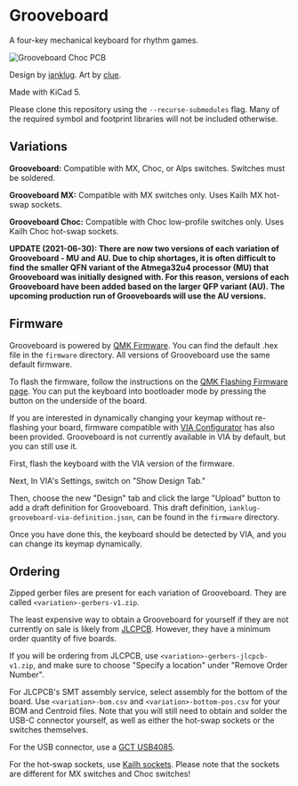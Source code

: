 # Grooveboard
A four-key mechanical keyboard for rhythm games.

![Grooveboard Choc PCB](https://i.imgur.com/bqnpp9g.jpg)

Design by [ianklug](https://ianklug.com). Art by [clue](https://clue.graphics).

Made with KiCad 5.

Please clone this repository using the `--recurse-submodules` flag. Many of the required symbol and footprint libraries will not be included otherwise.

## Variations

**Grooveboard:** Compatible with MX, Choc, or Alps switches. Switches must be soldered.

**Grooveboard MX:** Compatible with MX switches only. Uses Kailh MX hot-swap sockets.

**Grooveboard Choc:** Compatible with Choc low-profile switches only. Uses Kailh Choc hot-swap sockets.

**UPDATE (2021-06-30): There are now two versions of each variation of Grooveboard - MU and AU. Due to chip shortages, it is often difficult to find the smaller QFN variant of the Atmega32u4 processor (MU) that Grooveboard was initially designed with. For this reason, versions of each Grooveboard have been added based on the larger QFP variant (AU). The upcoming production run of Grooveboards will use the AU versions.**

## Firmware

Grooveboard is powered by [QMK Firmware](https://qmk.fm). You can find the default .hex file in the `firmware` directory. All versions of Grooveboard use the same default firmware.

To flash the firmware, follow the instructions on the [QMK Flashing Firmware page](https://docs.qmk.fm/#/newbs_flashing). You can put the keyboard into bootloader mode by pressing the button on the underside of the board.

If you are interested in dynamically changing your keymap without re-flashing your board, firmware compatible with [VIA Configurator](https://caniusevia.com) has also been provided. Grooveboard is not currently available in VIA by default, but you can still use it.

First, flash the keyboard with the VIA version of the firmware.

Next, In VIA's Settings, switch on "Show Design Tab."

Then, choose the new "Design" tab and click the large "Upload" button to add a draft definition for Grooveboard. This draft definition, `ianklug-grooveboard-via-definition.json`, can be found in the `firmware` directory.

Once you have done this, the keyboard should be detected by VIA, and you can change its keymap dynamically.

## Ordering

Zipped gerber files are present for each variation of Grooveboard. They are called `<variation>-gerbers-v1.zip`.

The least expensive way to obtain a Grooveboard for yourself if they are not currently on sale is likely from [JLCPCB](https://jlcpcb.com). However, they have a minimum order quantity of five boards.

If you will be ordering from JLCPCB, use `<variation>-gerbers-jlcpcb-v1.zip`, and make sure to choose "Specify a location" under "Remove Order Number".

For JLCPCB's SMT assembly service, select assembly for the bottom of the board. Use `<variation>-bom.csv` and `<variation>-bottom-pos.csv` for your BOM and Centroid files. Note that you will still need to obtain and solder the USB-C connector yourself, as well as either the hot-swap sockets or the switches themselves.

For the USB connector, use a [GCT USB4085](https://gct.co/connector/usb4085).

For the hot-swap sockets, use [Kailh sockets](https://www.kailhswitch.com/mechanical-keyboard-switches/box-switches/mechanical-keyboard-switches-kailh-pcb-socket.html). Please note that the sockets are different for MX switches and Choc switches!
